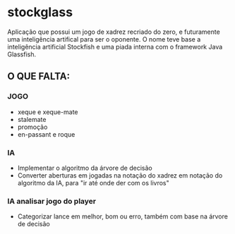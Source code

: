 # stockglass
Aplicação que possui um jogo de xadrez recriado do zero, e futuramente uma inteligência artifical para ser o oponente.
O nome teve base a inteligência artificial Stockfish e uma piada interna com o framework Java Glassfish.

## O QUE FALTA:

### JOGO

 - xeque e xeque-mate
 - stalemate
 - promoção
 - en-passant e roque 

### IA
 - Implementar o algoritmo da árvore de decisão
 - Converter aberturas em jogadas na notação do xadrez em notação do algoritmo da IA, para "ir até onde der com os livros"

### IA analisar jogo do player
 - Categorizar lance em melhor, bom ou erro, também com base na árvore de decisão
